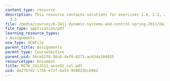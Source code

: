 ```yaml
---
content_type: resource
description: This resource contains solutions for exercises 1.4, 2.2, 2.3, 2.8, and
  3.1.
file: /media/courses/6-241j-dynamic-systems-and-control-spring-2011/de27b7d21756e72fba5395802d5cb962_MIT6_241JS11_assn02_sol.pdf
file_type: application/pdf
learning_resource_types:
- Assignments
ocw_type: OCWFile
parent_title: Assignments
parent_type: CourseSection
parent_uid: 56ce52f6-36c6-4ef9-0273-ac63da10d835
resourcetype: Document
title: MIT6_241JS11_assn02_sol.pdf
uid: de27b7d2-1756-e72f-ba53-95802d5cb962
---
```

